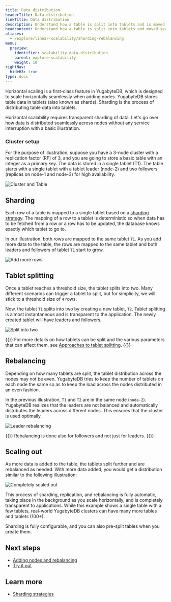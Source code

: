 ```yaml
---
title: Data distribution
headerTitle: Data distribution
linkTitle: Data distribution
description: Understand how a table is split into tablets and is moved seamlessly across nodes
headcontent: Understand how a table is split into tablets and moved seamlessly across nodes
aliases:
  - /explore/linear-scalability/sharding-rebalancing
menu:
  preview:
    identifier: scalability-data-distribution
    parent: explore-scalability
    weight: 10
rightNav:
  hideH3: true
type: docs
---
```


Horizontal scaling is a first-class feature in YugabyteDB, which is designed to scale horizontally seamlessly when adding nodes. YugabyteDB stores table data in tablets (also known as shards). Sharding is the process of distributing table data into tablets.

Horizontal scalability requires transparent sharding of data. Let's go over how data is distributed seamlessly across nodes without any service interruption with a basic illustration.

### Cluster setup

For the purpose of illustration, suppose you have a 3-node cluster with a replication factor (RF) of 3, and you are going to store a basic table with an integer as a primary key. The data is stored in a single tablet (T1). The table starts with a single tablet with a tablet leader (node-2) and two followers (replicas on node-1 and node-3) for high availability.

![Cluster and Table](/images/explore/scalability/sharding-cluster-setup.png)

## Sharding

Each row of a table is mapped to a single tablet based on a [sharding strategy](../../../architecture/docdb-sharding/sharding/). The mapping of a row to a tablet is deterministic so when data has to be fetched from a row or a row has to be updated, the database knows exactly which tablet to go to.

In our illustration, both rows are mapped to the same tablet `T1`. As you add more data to the table, the rows are mapped to the same tablet and both leaders and followers of tablet `T1` start to grow.

![Add more rows](/images/explore/scalability/sharding-single-tablet-add-data.png)

## Tablet splitting

Once a tablet reaches a threshold size, the tablet splits into two. Many different scenarios can trigger a tablet to split, but for simplicity, we will stick to a threshold size of `4` rows.

Now, the tablet `T1` splits into two by creating a new tablet, `T2`. Tablet splitting is almost instantaneous and is transparent to the application. The newly created tablet will have leaders and followers.

![Split into two](/images/explore/scalability/sharding-single-tablet-split.png)

{{<lead link="../../../architecture/docdb-sharding/tablet-splitting/#approaches-to-tablet-splitting">}}
For more details on how tablets can be split and the various parameters that can affect them, see [Approaches to tablet splitting](../../../architecture/docdb-sharding/tablet-splitting/#approaches-to-tablet-splitting).
{{</lead>}}

## Rebalancing

Depending on how many tablets are split, the tablet distribution across the nodes may not be even. YugabyteDB tries to keep the number of tablets on each node the same so as to keep the load across the nodes distributed in an even fashion.

In the previous illustration, `T1` and `T2` are in the same node (`node-2`). YugabyteDB realizes that the leaders are not balanced and automatically distributes the leaders across different nodes. This ensures that the cluster is used optimally.

![Leader rebalancing](/images/explore/scalability/sharding-leader-rebalancing.png)

{{<note>}}
Rebalancing is done also for followers and not just for leaders.
{{</note>}}

## Scaling out

As more data is added to the table, the tablets split further and are rebalanced as needed. With more data added, you would get a distribution similar to the following illustration:

![Completely scaled out](/images/explore/scalability/sharding-fully-scaled.png)

This process of sharding, replication, and rebalancing is fully automatic, taking place in the background as you scale horizontally, and is completely transparent to applications. While this example shows a single table with a few tablets, real-world YugabyteDB clusters can have many more tables and tablets (100+).

Sharding is fully configurable, and you can also pre-split tables when you create them.

## Next steps

- [Adding nodes and rebalancing](../node-addition/)
- [Try it out](../scaling-universe/)

## Learn more

- [Sharding strategies](../../../architecture/docdb-sharding/sharding/)
